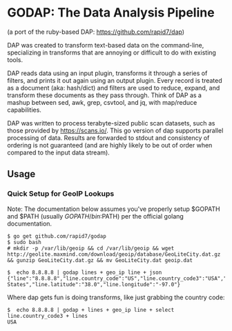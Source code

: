 # GODAP: The Data Analysis Pipeline 
(a port of the ruby-based DAP: https://github.com/rapid7/dap)

DAP was created to transform text-based data on the command-line, specializing in transforms that are annoying or difficult to do with existing tools.

DAP reads data using an input plugin, transforms it through a series of filters, and prints it out again using an output plugin. Every record is treated as a document (aka: hash/dict) and filters are used to reduce, expand, and transform these documents as they pass through. Think of DAP as a mashup between sed, awk, grep, csvtool, and jq, with map/reduce capabilities.

DAP was written to process terabyte-sized public scan datasets, such as those provided by https://scans.io/. This go version of dap supports parallel processing of data. Results are forwarded to stdout and consistency of ordering is not guaranteed (and are highly likely to be out of order when compared to the input data stream).

## Usage

### Quick Setup for GeoIP Lookups

Note: The documentation below assumes you've properly setup $GOPATH and $PATH (usually $GOPATH/bin:$PATH) per the official golang documentation.

```
$ go get github.com/rapid7/godap
$ sudo bash
# mkdir -p /var/lib/geoip && cd /var/lib/geoip && wget http://geolite.maxmind.com/download/geoip/database/GeoLiteCity.dat.gz && gunzip GeoLiteCity.dat.gz && mv GeoLiteCity.dat geoip.dat
```

```
$  echo 8.8.8.8 | godap lines + geo_ip line + json
{"line":"8.8.8.8","line.country_code":"US","line.country_code3":"USA","line.country_name":"United States","line.latitude":"38.0","line.longitude":"-97.0"}
```

Where dap gets fun is doing transforms, like just grabbing the country code:
```
$  echo 8.8.8.8 | godap + lines + geo_ip line + select line.country_code3 + lines
USA
```

